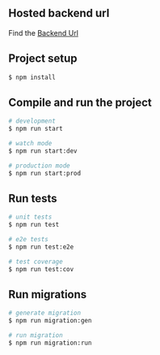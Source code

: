 ## Hosted backend url

Find the [Backend Url](https://bitespeed-ufow.onrender.com)

## Project setup

```bash
$ npm install
```

## Compile and run the project

```bash
# development
$ npm run start

# watch mode
$ npm run start:dev

# production mode
$ npm run start:prod
```

## Run tests

```bash
# unit tests
$ npm run test

# e2e tests
$ npm run test:e2e

# test coverage
$ npm run test:cov
```

## Run migrations

```bash
# generate migration
$ npm run migration:gen

# run migration
$ npm run migration:run

```
